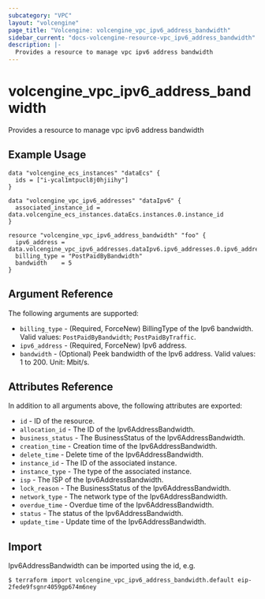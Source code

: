 ```yaml
---
subcategory: "VPC"
layout: "volcengine"
page_title: "Volcengine: volcengine_vpc_ipv6_address_bandwidth"
sidebar_current: "docs-volcengine-resource-vpc_ipv6_address_bandwidth"
description: |-
  Provides a resource to manage vpc ipv6 address bandwidth
---
```

# volcengine_vpc_ipv6_address_bandwidth
Provides a resource to manage vpc ipv6 address bandwidth
## Example Usage
```hcl
data "volcengine_ecs_instances" "dataEcs" {
  ids = ["i-ycal1mtpucl8j0hjiihy"]
}

data "volcengine_vpc_ipv6_addresses" "dataIpv6" {
  associated_instance_id = data.volcengine_ecs_instances.dataEcs.instances.0.instance_id
}

resource "volcengine_vpc_ipv6_address_bandwidth" "foo" {
  ipv6_address = data.volcengine_vpc_ipv6_addresses.dataIpv6.ipv6_addresses.0.ipv6_address
  billing_type = "PostPaidByBandwidth"
  bandwidth    = 5
}
```
## Argument Reference
The following arguments are supported:
* `billing_type` - (Required, ForceNew) BillingType of the Ipv6 bandwidth. Valid values: `PostPaidByBandwidth`; `PostPaidByTraffic`.
* `ipv6_address` - (Required, ForceNew) Ipv6 address.
* `bandwidth` - (Optional) Peek bandwidth of the Ipv6 address. Valid values: 1 to 200. Unit: Mbit/s.

## Attributes Reference
In addition to all arguments above, the following attributes are exported:
* `id` - ID of the resource.
* `allocation_id` - The ID of the Ipv6AddressBandwidth.
* `business_status` - The BusinessStatus of the Ipv6AddressBandwidth.
* `creation_time` - Creation time of the Ipv6AddressBandwidth.
* `delete_time` - Delete time of the Ipv6AddressBandwidth.
* `instance_id` - The ID of the associated instance.
* `instance_type` - The type of the associated instance.
* `isp` - The ISP of the Ipv6AddressBandwidth.
* `lock_reason` - The BusinessStatus of the Ipv6AddressBandwidth.
* `network_type` - The network type of the Ipv6AddressBandwidth.
* `overdue_time` - Overdue time of the Ipv6AddressBandwidth.
* `status` - The status of the Ipv6AddressBandwidth.
* `update_time` - Update time of the Ipv6AddressBandwidth.


## Import
Ipv6AddressBandwidth can be imported using the id, e.g.
```
$ terraform import volcengine_vpc_ipv6_address_bandwidth.default eip-2fede9fsgnr4059gp674m6ney
```

